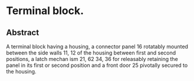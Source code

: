 # Terminal block.

## Abstract
A terminal block having a housing, a connector panel 16 rotatably mounted between the side walls 11, 12 of the housing between first and second positions, a latch mechan ism 21, 62 34, 36 for releasably retaining the panel in its first or second position and a front door 25 pivotally secured to the housing.